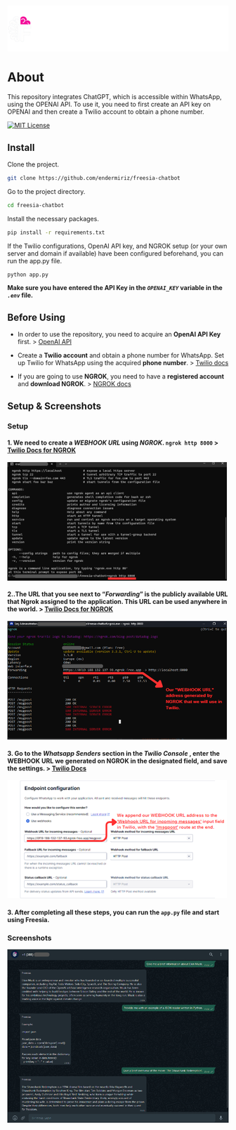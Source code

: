 
![Logo](https://github.com/endermiriz/freesia-chatbot/blob/main/image/FREESIACHATBOT.png?raw=true)

    
# About

This repository integrates ChatGPT, which is accessible within WhatsApp, using the OPENAI API. To use it, you need to first create an API key on OPENAI and then create a Twilio account to obtain a phone number.

[![MIT License](https://img.shields.io/badge/License-MIT-green.svg)](https://choosealicense.com/licenses/mit/)
## Install

Clone the project.

```bash
git clone https://github.com/endermiriz/freesia-chatbot
```

Go to the project directory.

```bash
cd freesia-chatbot
```

Install the necessary packages.

```bash
pip install -r requirements.txt
```

If the Twilio configurations, OpenAI API key, and NGROK setup (or your own server and domain if available) have been configured beforehand, you can run the app.py file.

```bash
python app.py
```
  

**Make sure you have entered the API Key in the *`OPENAI_KEY`* variable in the *`.env`* file.**
## Before Using

- In order to use the repository, you need to acquire an **OpenAI API Key** first. > [OpenAI API](https://openai.com/blog/openai-api)

- Create a **Twilio account** and obtain a phone number for WhatsApp. Set up Twilio for WhatsApp using the acquired **phone number**. > [Twilio docs](https://www.twilio.com/docs/whatsapp)

- If you are going to use **NGROK**, you need to have a **registered account** and **download NGROK**. > [NGROK docs](https://ngrok.com/docs)

## Setup & Screenshots
### Setup
####  **1.** We need to create a *WEBHOOK URL* using *NGROK*. `ngrok http 8000` > [Twilio Docs for NGROK](https://www.twilio.com/blog/using-ngrok-2022)
![NGROK](https://github.com/endermiriz/freesia-chatbot/blob/main/image/1.png?raw=true)
####  **2.**.The URL that you see next to “*Forwarding*” is the publicly available URL that Ngrok assigned to the application. This URL can be used anywhere in the world. > [Twilio Docs for NGROK](https://www.twilio.com/blog/using-ngrok-2022)
![NGROK-URL](https://github.com/endermiriz/freesia-chatbot/blob/main/image/2.png?raw=true)

####  **3.** Go to the *Whatsapp Senders* section in the *Twilio Console* , enter the WEBHOOK URL we generated on NGROK in the designated field, and save the settings. > [Twilio Docs](https://www.twilio.com/docs/whatsapp )

![TWILIO](https://github.com/endermiriz/freesia-chatbot/blob/main/image/3.png?raw=true)

####  **3.** After completing all these steps, you can run the `app.py` file and start using **Freesia**.

### Screenshots
![WHATSAPP](https://github.com/endermiriz/freesia-chatbot/blob/main/image/Screenshot.png?raw=true)
